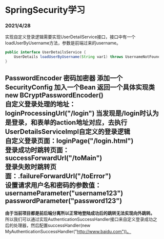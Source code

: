# SpringSecurity学习
### 2021/4/28
实现自定义登录逻辑需要实现UserDetailService接口，接口中有一个loadUserByUsername方法，参数是前端过来的username。  
```java
public interface UserDetailsService {
    UserDetails loadUserByUsername(String var1) throws UsernameNotFoundException;
}
```

PasswordEncoder 密码加密器 添加一个SecurityConfig 加入一个Bean 返回一个具体实现类 new BCryptPasswordEncoder()  
自定义登录处理的地址：loginProcessingUrl("/login") 当发现是/login时认为是登录，和表单的action地址对应，去执行UserDetailsServiceImpl自定义的登录逻辑  
自定义登录页面：loginPage("/login.html")  
登录成功时跳转页面：successForwardUrl("/toMain")  
登录失败时跳转页面：.failureForwardUrl("/toError")  
设置请求用户名和密码的参数值：usernameParameter("username123") passwordParameter("password123")
---
**由于当前项目都是前后端分离所以正常地登陆成功后的跳转无法实现向外跳转。** 所以我们可以通过实现AuthenticationSuccessHandler接口来自定义登录成功之后的处理器，然后配置successHandler(new MyAuthenticationSuccessHandler("http://www.baidu.com"))。  
